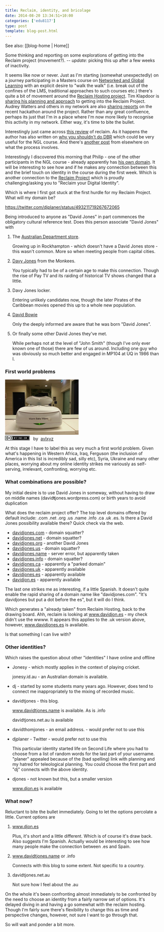 ```yaml
---
title: Reclaim, identity, and bricolage
date: 2014-08-20 13:34:51+10:00
categories: ['edu8117']
type: post
template: blog-post.html
---
```


See also: [[blog-home | Home]]

Some thinking and reporting on some explorations of getting into the Reclaim project (movement?). -- _update:_ picking this up after a few weeks of inactivity.

It seems like now or never. Just as I'm starting (somewhat unexpectedly) on a journey participating in a Masters course on [Networked and Global Learning](http://netgl.wordpress.com/) with an explicit desire to "walk the walk" (i.e. break out of the confines of the LMS, traditional approaches to such courses etc.) there's quite a bit of movement around the [Reclaim Hosting project](http://reclaimhosting.com/). Tim Klapdoor is [sharing his planning and approach](http://timklapdor.wordpress.com/2014/07/27/reclaim-rethink/) to getting into the Reclaim Project. Audrey Watters and others in my network are also [sharing reports](http://hackeducation.com/2014/07/22/reclaim-your-domain-hackathon/) on the recent hackathon around the project. Rather than any great confluence, perhaps its just that I'm in a place where I'm now more likely to recognise this activity in my network. Either way, it's time to bite the bullet.

Interestingly just came across [this review](http://rjh.goingeast.ca/2014/08/11/reclaim-hosting-review/) of reclaim. As it happens the author has also written on [why you shouldn't do DBR](http://rjh.goingeast.ca/2014/08/11/part-1-epistemological-mismatch-why-you-shouldnt-do-educational-design-research-edrdbr/) which could be very useful for the NGL course. And there's [another post](http://davidmorgen.org/eng101s14/2014/01/13/how-to-sign-up-for-a-domain/) from elsewhere on what the process involves.

Interestingly I discovered this morning that Philip - one of the other participants in the NGL course - already apparently has [his own domain](http://www.dreamsys.com.au/blog/). It will be interesting to see how and if he makes any connection between this and the brief touch on identity in the course during the first week. Which is another connection to the [Reclaim Project](http://reclaimhosting.com/) which is proudly challenging/asking you to "Reclaim your Digital Identity".

Which is where I first got stuck at the first hurdle for my Reclaim Project. What will my domain be?

https://twitter.com/djplaner/status/493211719267672065

Being introduced to anyone as "David Jones" in part commences the obligatory cultural reference test. Does this person associate "David Jones" with

1. The [Australian Department store](http://shop.davidjones.com.au/djs/en/davidjones).
    
    Growing up in Rockhampton - which doesn't have a David Jones store - this wasn't common. More so when meeting people from capital cities.
    
2. [Davy Jones](http://en.wikipedia.org/wiki/Davy_Jones_%28musician%29) from the Monkees.
    
    You typically had to be of a certain age to make this connection. Though the rise of Pay TV and its raiding of historical TV shows changed that a little.
    
3. Davy Jones locker.
    
    Entering unlikely candidates now, though the later Pirates of the Caribbean movies opened this up to a whole new population.
    
4. [David Bowie](http://en.wikipedia.org/wiki/David_Bowie)
    
    Only the deeply informed are aware that he was born "David Jones".
    
5. Or finally some other David Jones they've met.
    
    While perhaps not at the level of "John Smith" (though I've only ever known one of those) there are few of us around. Including one guy who was obviously so much better and engaged in MP104 at UQ in 1986 than I.
    

### First world problems

[![Why are my wipes at home not warm? #firs by avlxyz, on Flickr](images/12245947654_05bf0df5cb_m.jpg "Why are my wipes at home not warm? #firs by avlxyz, on Flickr")](https://www.flickr.com/photos/avlxyz/12245947654/)  
[![Creative Commons Creative Commons Attribution-Noncommercial-Share Alike 2.0 Generic License](images/80x15.png "Creative Commons Creative Commons Attribution-Noncommercial-Share Alike 2.0 Generic License")](http://creativecommons.org/licenses/by-nc-sa/2.0/)   by  [](https://www.flickr.com/people/avlxyz/)[avlxyz](https://www.flickr.com/people/avlxyz/) [](http://www.imagecodr.org/)

At this stage I have to label this as very much a first world problem. Given what's happening in Western Africa, Iraq, Ferguson (the inclusion of America in this list is incredibly sad, silly etc), Syria, Ukraine and many other places, worrying about my online identity strikes me variously as self-serving, irrelevant, confronting, worrying etc.

### What combinations are possible?

My initial desire is to use David Jones in someway, without having to draw on middle names (david**t**jones.wordpress.com) or birth years to avoid duplication

What does the reclaim project offer? The top level domains offered by default include: .com .net .org .us .name .info .ca .uk .es. Is there a David Jones possibility available there? Quick check via the web.

- [davidjones.com](http://davidjones.com) - domain squatter?
- [davidjones.net](http://davidjones.net) \- domain squatter?
- [davidjones.org](http://davidjones.org) - another David Jones
- [davidjones.us](http://davidjones.us) - domain squatter?
- [davidjones.name](http://davidjones.name) - server error, but apparently taken
- [davidjones.info](http://davidjones.info) - domain squatter?
- [davidjones.ca](http://davidjones.ca) - apparently a "parked domain"
- [davidjones.uk](http://davidjones.uk) - apparently available
- [davidjones.es](http://davidjones.es) - apparently available
- [davidjon.es](http://davidjon.es) - apparently available

The last one strikes me as interesting, if a little Spanish. It doesn't quite enable the rapid sharing of a domain name like "davidjones.com". "It's davidjones but put a dot before the es", but it will do I think.

Which generates a "already taken" from Reclaim Hosting, back to the drawing board. Ahh, reclaim is looking at www.davidjon.es - my check didn't use the wwww. It appears this applies to the .uk version above, however, www.davidjones.es is available.

Is that something I can live with?

### Other identities?

Which raises the question about other "identities" I have online and offline

- Jonesy - which mostly applies in the context of playing cricket.
    
    jonesy.id.au - an Australian domain is available.
    
- dj - started by some students many years ago. However, does tend to connect me inappropriately to the mixing of recorded music.
- davidtjones - this blog.
    
    www.davidtjones.name is available. As is .info
    
    davidtjones.net.au is available
    
- davidthomjones - an email address. - would prefer not to use this
- djplaner - Twitter - would prefer not to use this
    
    This particular identity started life on Second Life where you had to choose from a list of random words for the last part of your username. "planer" appealed because of the (bad spelling) link with planning and my hatred for teleological planning. You could choose the first part and "dj" connects with the above identity.
    
- djones - not known but this, but a smaller version
    
    www.djon.es is available
    

### What now?

Reluctant to bite the bullet immediately. Going to let the options percolate a little. Current options are

1. www.djon.es
    
    Plus, it's short and a little different. Which is of course it's draw back. Also suggests I'm Spanish. Actually would be interesting to see how many people make the connection between .es and Spain.
    
2. www.davidtjones.name or .info
    
    Connects with this blog to some extent. Not specific to a country.
    
3. davidtjones.net.au
    
    Not sure how I feel about the .au
    

On the whole it's been confronting almost immediately to be confronted by the need to choose an identity from a fairly narrow set of options. It's delayed diving in and having a go somewhat with the reclaim hosting. Though I'm fairly sure there's flexibility to change this as time and perspective changes, however, not sure I want to go through that.

So will wait and ponder a bit more.
